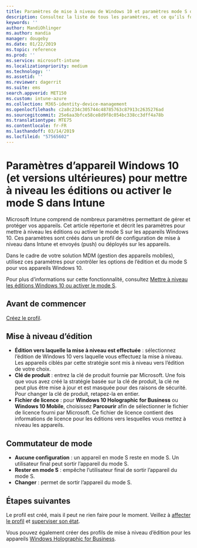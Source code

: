 ```yaml
---
title: Paramètres de mise à niveau de Windows 10 et paramètres mode S dans Microsoft Intune - Azure | Microsoft Docs
description: Consultez la liste de tous les paramètres, et ce qu’ils font lors de la mise à niveau d’une édition de Windows 10 sur un appareil, ou de l’activation du mode S sur un appareil à l’aide d’un profil de configuration d’appareil dans Microsoft Intune.
keywords: ''
author: MandiOhlinger
ms.author: mandia
manager: dougeby
ms.date: 01/22/2019
ms.topic: reference
ms.prod: ''
ms.service: microsoft-intune
ms.localizationpriority: medium
ms.technology: ''
ms.assetid: ''
ms.reviewer: dagerrit
ms.suite: ems
search.appverid: MET150
ms.custom: intune-azure
ms.collection: M365-identity-device-management
ms.openlocfilehash: c2a8c234c305744c48785763c87913c2635276ad
ms.sourcegitcommit: 25e6aa3bfce58ce8d9f8c054bc338cc3dff4a78b
ms.translationtype: MTE75
ms.contentlocale: fr-FR
ms.lasthandoff: 03/14/2019
ms.locfileid: "57565602"
---
```

# <a name="windows-10-and-newer-device-settings-to-upgrade-editions-or-enable-s-mode-in-intune"></a>Paramètres d’appareil Windows 10 (et versions ultérieures) pour mettre à niveau les éditions ou activer le mode S dans Intune

Microsoft Intune comprend de nombreux paramètres permettant de gérer et protéger vos appareils. Cet article répertorie et décrit les paramètres pour mettre à niveau les éditions ou activer le mode S sur les appareils Windows 10. Ces paramètres sont créés dans un profil de configuration de mise à niveau dans Intune et envoyés (push) ou déployés sur les appareils.

Dans le cadre de votre solution MDM (gestion des appareils mobiles), utilisez ces paramètres pour contrôler les options de l’édition et du mode S pour vos appareils Windows 10.

Pour plus d’informations sur cette fonctionnalité, consultez [Mettre à niveau les éditions Windows 10 ou activer le mode S](edition-upgrade-configure-windows-10.md).

## <a name="before-you-begin"></a>Avant de commencer

[Créez le profil](edition-upgrade-configure-windows-10.md#create-the-profile).

## <a name="edition-upgrade"></a>Mise à niveau d’édition

- **Édition vers laquelle la mise à niveau est effectuée** : sélectionnez l’édition de Windows 10 vers laquelle vous effectuez la mise à niveau. Les appareils ciblés par cette stratégie sont mis à niveau vers l’édition de votre choix.
- **Clé de produit** : entrez la clé de produit fournie par Microsoft. Une fois que vous avez créé la stratégie basée sur la clé de produit, la clé ne peut plus être mise à jour et est masquée pour des raisons de sécurité. Pour changer la clé de produit, retapez-la en entier.
- **Fichier de licence** : pour **Windows 10 Holographic for Business** ou **Windows 10 Mobile**, choisissez **Parcourir** afin de sélectionner le fichier de licence fourni par Microsoft. Ce fichier de licence contient des informations de licence pour les éditions vers lesquelles vous mettez à niveau les appareils.

## <a name="mode-switch"></a>Commutateur de mode

- **Aucune configuration** : un appareil en mode S reste en mode S. Un utilisateur final peut sortir l’appareil du mode S.
- **Rester en mode S** : empêche l’utilisateur final de sortir l’appareil du mode S.
- **Changer** : permet de sortir l’appareil du mode S.

## <a name="next-steps"></a>Étapes suivantes

Le profil est créé, mais il peut ne rien faire pour le moment. Veillez à [affecter le profil](device-profile-assign.md) et [superviser son état](device-profile-monitor.md).

Vous pouvez également créer des profils de mise à niveau d’édition pour les appareils [Windows Holographic for Business](holographic-upgrade.md).
